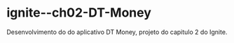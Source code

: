# ignite--ch02-DT-Money
Desenvolvimento do do aplicativo DT Money, projeto do capitulo 2 do Ignite.
